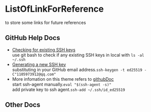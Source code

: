 # ListOfLinkForReference
to store some links for future references  

## GitHub Help Docs
- [Checking for existing SSH keys](https://docs.github.com/en/authentication/connecting-to-github-with-ssh/checking-for-existing-ssh-keys)  
use git bash to check if any existing SSH keys in local with `ls -al ~/.ssh`  
- [Generating a new SSH key](https://docs.github.com/en/authentication/connecting-to-github-with-ssh/generating-a-new-ssh-key-and-adding-it-to-the-ssh-agent#generating-a-new-ssh-key)  
substituting in your GitHub email address.`ssh-keygen -t ed25519 -C"1105973912@qq.com"`  
- More infomation on this theme refers to [githubDoc](https://docs.github.com/)  
start ssh-agent manually.`eval "$(ssh-agent -s)"`  
add private key to ssh agent.`ssh-add ~/.ssh/id_ed25519`  

## Other Docs

